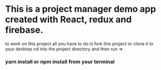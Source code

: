 # This is a project manager demo app created with React, redux and firebase.

to work on this project all you have to do is fork this project or clone it to your desktop
cd into the project directory and then run =>
### yarn install or npm install from your terminal
